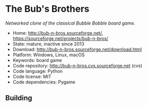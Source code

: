 # The Bub's Brothers

_Networked clone of the classical Bubble Bobble board game._

- Home: http://bub-n-bros.sourceforge.net/, https://sourceforge.net/projects/bub-n-bros/
- State: mature, inactive since 2013
- Download: http://bub-n-bros.sourceforge.net/download.html
- Platform: Windows, Linux, macOS
- Keywords: board game
- Code repository: http://bub-n-bros.cvs.sourceforge.net (cvs)
- Code language: Python
- Code license: MIT
- Code dependencies: Pygame

## Building

